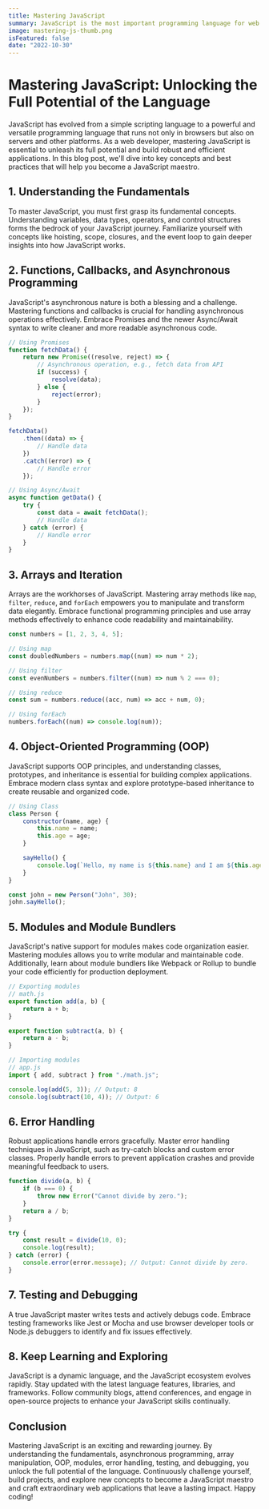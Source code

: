```yaml
---
title: Mastering JavaScript
summary: JavaScript is the most important programming language for web development. You probably don't know it well enough!
image: mastering-js-thumb.png
isFeatured: false
date: "2022-10-30"
---
```


# Mastering JavaScript: Unlocking the Full Potential of the Language

JavaScript has evolved from a simple scripting language to a powerful and versatile programming language that runs not only in browsers but also on servers and other platforms. As a web developer, mastering JavaScript is essential to unleash its full potential and build robust and efficient applications. In this blog post, we'll dive into key concepts and best practices that will help you become a JavaScript maestro.

## 1. **Understanding the Fundamentals**

To master JavaScript, you must first grasp its fundamental concepts. Understanding variables, data types, operators, and control structures forms the bedrock of your JavaScript journey. Familiarize yourself with concepts like hoisting, scope, closures, and the event loop to gain deeper insights into how JavaScript works.

## 2. **Functions, Callbacks, and Asynchronous Programming**

JavaScript's asynchronous nature is both a blessing and a challenge. Mastering functions and callbacks is crucial for handling asynchronous operations effectively. Embrace Promises and the newer Async/Await syntax to write cleaner and more readable asynchronous code.

```javascript
// Using Promises
function fetchData() {
	return new Promise((resolve, reject) => {
		// Asynchronous operation, e.g., fetch data from API
		if (success) {
			resolve(data);
		} else {
			reject(error);
		}
	});
}

fetchData()
	.then((data) => {
		// Handle data
	})
	.catch((error) => {
		// Handle error
	});

// Using Async/Await
async function getData() {
	try {
		const data = await fetchData();
		// Handle data
	} catch (error) {
		// Handle error
	}
}
```

## 3. **Arrays and Iteration**

Arrays are the workhorses of JavaScript. Mastering array methods like `map`, `filter`, `reduce`, and `forEach` empowers you to manipulate and transform data elegantly. Embrace functional programming principles and use array methods effectively to enhance code readability and maintainability.

```javascript
const numbers = [1, 2, 3, 4, 5];

// Using map
const doubledNumbers = numbers.map((num) => num * 2);

// Using filter
const evenNumbers = numbers.filter((num) => num % 2 === 0);

// Using reduce
const sum = numbers.reduce((acc, num) => acc + num, 0);

// Using forEach
numbers.forEach((num) => console.log(num));
```

## 4. **Object-Oriented Programming (OOP)**

JavaScript supports OOP principles, and understanding classes, prototypes, and inheritance is essential for building complex applications. Embrace modern class syntax and explore prototype-based inheritance to create reusable and organized code.

```javascript
// Using Class
class Person {
	constructor(name, age) {
		this.name = name;
		this.age = age;
	}

	sayHello() {
		console.log(`Hello, my name is ${this.name} and I am ${this.age} years old.`);
	}
}

const john = new Person("John", 30);
john.sayHello();
```

## 5. **Modules and Module Bundlers**

JavaScript's native support for modules makes code organization easier. Mastering modules allows you to write modular and maintainable code. Additionally, learn about module bundlers like Webpack or Rollup to bundle your code efficiently for production deployment.

```javascript
// Exporting modules
// math.js
export function add(a, b) {
	return a + b;
}

export function subtract(a, b) {
	return a - b;
}

// Importing modules
// app.js
import { add, subtract } from "./math.js";

console.log(add(5, 3)); // Output: 8
console.log(subtract(10, 4)); // Output: 6
```

## 6. **Error Handling**

Robust applications handle errors gracefully. Master error handling techniques in JavaScript, such as try-catch blocks and custom error classes. Properly handle errors to prevent application crashes and provide meaningful feedback to users.

```javascript
function divide(a, b) {
	if (b === 0) {
		throw new Error("Cannot divide by zero.");
	}
	return a / b;
}

try {
	const result = divide(10, 0);
	console.log(result);
} catch (error) {
	console.error(error.message); // Output: Cannot divide by zero.
}
```

## 7. **Testing and Debugging**

A true JavaScript master writes tests and actively debugs code. Embrace testing frameworks like Jest or Mocha and use browser developer tools or Node.js debuggers to identify and fix issues effectively.

## 8. **Keep Learning and Exploring**

JavaScript is a dynamic language, and the JavaScript ecosystem evolves rapidly. Stay updated with the latest language features, libraries, and frameworks. Follow community blogs, attend conferences, and engage in open-source projects to enhance your JavaScript skills continually.

## Conclusion

Mastering JavaScript is an exciting and rewarding journey. By understanding the fundamentals, asynchronous programming, array manipulation, OOP, modules, error handling, testing, and debugging, you unlock the full potential of the language. Continuously challenge yourself, build projects, and explore new concepts to become a JavaScript maestro and craft extraordinary web applications that leave a lasting impact. Happy coding!
